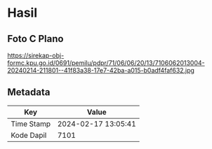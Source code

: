 # Hasil

## Foto C Plano

https://sirekap-obj-formc.kpu.go.id/0691/pemilu/pdpr/71/06/06/20/13/7106062013004-20240214-211801--41f83a38-17e7-42ba-a015-b0adf4faf632.jpg


## Metadata

| Key        | Value               |
| ---------- | ------------------- |
| Time Stamp | 2024-02-17 13:05:41 |
| Kode Dapil | 7101                |



